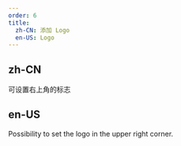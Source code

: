 ```yaml
---
order: 6
title:
  zh-CN: 添加 Logo
  en-US: Logo
---
```


## zh-CN

可设置右上角的标志

## en-US

Possibility to set the logo in the upper right corner.
